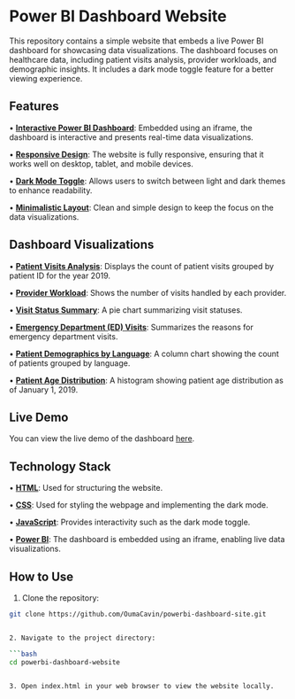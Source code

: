 # Power BI Dashboard Website

This repository contains a simple website that embeds a live Power BI dashboard for showcasing data visualizations. The dashboard focuses on healthcare data, including patient visits analysis, provider workloads, and demographic insights. It includes a dark mode toggle feature for a better viewing experience.

## Features

•  [**Interactive Power BI Dashboard**](https://www.bing.com/search?form=SKPBOT&q=Interactive%20Power%20BI%20Dashboard): Embedded using an iframe, the dashboard is interactive and presents real-time data visualizations.

•  [**Responsive Design**](https://www.bing.com/search?form=SKPBOT&q=Responsive%20Design): The website is fully responsive, ensuring that it works well on desktop, tablet, and mobile devices.

•  [**Dark Mode Toggle**](https://www.bing.com/search?form=SKPBOT&q=Dark%20Mode%20Toggle): Allows users to switch between light and dark themes to enhance readability.

•  [**Minimalistic Layout**](https://www.bing.com/search?form=SKPBOT&q=Minimalistic%20Layout): Clean and simple design to keep the focus on the data visualizations.


## Dashboard Visualizations

•  [**Patient Visits Analysis**](https://www.bing.com/search?form=SKPBOT&q=Patient%20Visits%20Analysis): Displays the count of patient visits grouped by patient ID for the year 2019.

•  [**Provider Workload**](https://www.bing.com/search?form=SKPBOT&q=Provider%20Workload): Shows the number of visits handled by each provider.

•  [**Visit Status Summary**](https://www.bing.com/search?form=SKPBOT&q=Visit%20Status%20Summary): A pie chart summarizing visit statuses.

•  [**Emergency Department (ED) Visits**](https://www.bing.com/search?form=SKPBOT&q=Emergency%20Department%20%28ED%29%20Visits): Summarizes the reasons for emergency department visits.

•  [**Patient Demographics by Language**](https://www.bing.com/search?form=SKPBOT&q=Patient%20Demographics%20by%20Language): A column chart showing the count of patients grouped by language.

•  [**Patient Age Distribution**](https://www.bing.com/search?form=SKPBOT&q=Patient%20Age%20Distribution): A histogram showing patient age distribution as of January 1, 2019.


## Live Demo

You can view the live demo of the dashboard [here](https://oumacavin.github.io/powerbi-dashboard-site/).


## Technology Stack

•  [**HTML**](https://www.bing.com/search?form=SKPBOT&q=HTML): Used for structuring the website.

•  [**CSS**](https://www.bing.com/search?form=SKPBOT&q=CSS): Used for styling the webpage and implementing the dark mode.

•  [**JavaScript**](https://www.bing.com/search?form=SKPBOT&q=JavaScript): Provides interactivity such as the dark mode toggle.

•  [**Power BI**](https://www.bing.com/search?form=SKPBOT&q=Power%20BI): The dashboard is embedded using an iframe, enabling live data visualizations.


## How to Use

1. Clone the repository:

```bash
git clone https://github.com/OumaCavin/powerbi-dashboard-site.git


2. Navigate to the project directory:

```bash
cd powerbi-dashboard-website


3. Open index.html in your web browser to view the website locally.


